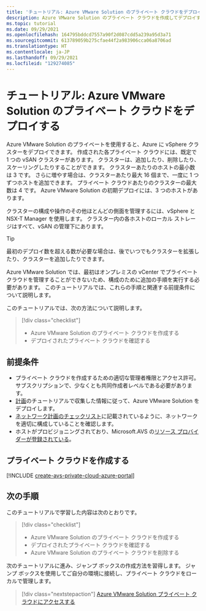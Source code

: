 ```yaml
---
title: 'チュートリアル: Azure VMware Solution のプライベート クラウドをデプロイする'
description: Azure VMware Solution のプライベート クラウドを作成してデプロイする方法を説明します
ms.topic: tutorial
ms.date: 09/29/2021
ms.openlocfilehash: 164795bddcd7557a90f2d087cdd5a239a95d3a71
ms.sourcegitcommit: 613789059b275cfae44f2a983906cca06a8706ad
ms.translationtype: HT
ms.contentlocale: ja-JP
ms.lasthandoff: 09/29/2021
ms.locfileid: "129274085"
---
```

# <a name="tutorial-deploy-an-azure-vmware-solution-private-cloud"></a>チュートリアル: Azure VMware Solution のプライベート クラウドをデプロイする

Azure VMware Solution のプライベートを使用すると、Azure に vSphere クラスターをデプロイできます。 作成された各プライベート クラウドには、既定で 1 つの vSAN クラスターがあります。 クラスターは、追加したり、削除したり、スケーリングしたりすることができます。  クラスターあたりのホストの最小数は 3 です。 さらに増やす場合は、クラスターあたり最大 16 個まで、一度に 1 つずつホストを追加できます。 プライベート クラウドあたりのクラスターの最大数は 4 です。  Azure VMware Solution の初期デプロイには、3 つのホストがあります。 

クラスターの構成や操作のその他ほとんどの側面を管理するには、vSphere と NSX-T Manager を使用します。 クラスター内の各ホストのローカル ストレージはすべて、vSAN の管理下にあります。

>[!TIP]
>最初のデプロイ数を超える数が必要な場合は、後でいつでもクラスターを拡張したり、クラスターを追加したりできます。

Azure VMware Solution では、最初はオンプレミスの vCenter でプライベート クラウドを管理することができないため、構成のために追加の手順を実行する必要があります。  このチュートリアルでは、これらの手順と関連する前提条件について説明します。

このチュートリアルでは、次の方法について説明します。

> [!div class="checklist"]
> * Azure VMware Solution のプライベート クラウドを作成する
> * デプロイされたプライベート クラウドを確認する

## <a name="prerequisites"></a>前提条件

- プライベート クラウドを作成するための適切な管理者権限とアクセス許可。 サブスクリプションで、少なくとも共同作成者レベルである必要があります。
- [計画](plan-private-cloud-deployment.md)のチュートリアルで収集した情報に従って、Azure VMware Solution をデプロイします。
- [ネットワーク計画のチェックリスト](tutorial-network-checklist.md)に記載されているように、ネットワークを適切に構成していることを確認します。
- ホストがプロビジョニングされており、Microsoft.AVS の[リソース プロバイダーが登録されている](deploy-azure-vmware-solution.md#register-the-microsoftavs-resource-provider)。

## <a name="create-a-private-cloud"></a>プライベート クラウドを作成する

[!INCLUDE [create-avs-private-cloud-azure-portal](includes/create-private-cloud-azure-portal-steps.md)]

## <a name="next-steps"></a>次の手順

このチュートリアルで学習した内容は次のとおりです。

> [!div class="checklist"]
> * Azure VMware Solution のプライベート クラウドを作成する
> * デプロイされたプライベート クラウドを確認する
> * Azure VMware Solution のプライベート クラウドを削除する

次のチュートリアルに進み、ジャンプ ボックスの作成方法を習得します。 ジャンプ ボックスを使用してご自分の環境に接続し、プライベート クラウドをローカルで管理します。


> [!div class="nextstepaction"]
> [Azure VMware Solution プライベート クラウドにアクセスする](tutorial-access-private-cloud.md)
